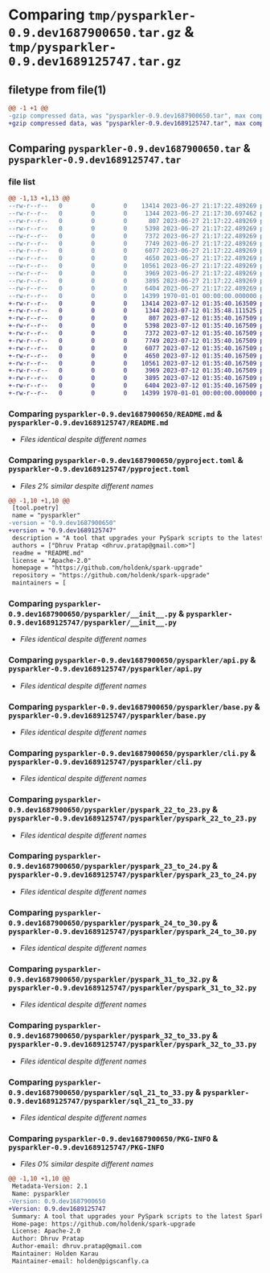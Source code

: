 # Comparing `tmp/pysparkler-0.9.dev1687900650.tar.gz` & `tmp/pysparkler-0.9.dev1689125747.tar.gz`

## filetype from file(1)

```diff
@@ -1 +1 @@
-gzip compressed data, was "pysparkler-0.9.dev1687900650.tar", max compression
+gzip compressed data, was "pysparkler-0.9.dev1689125747.tar", max compression
```

## Comparing `pysparkler-0.9.dev1687900650.tar` & `pysparkler-0.9.dev1689125747.tar`

### file list

```diff
@@ -1,13 +1,13 @@
--rw-r--r--   0        0        0    13414 2023-06-27 21:17:22.489269 pysparkler-0.9.dev1687900650/README.md
--rw-r--r--   0        0        0     1344 2023-06-27 21:17:30.697462 pysparkler-0.9.dev1687900650/pyproject.toml
--rw-r--r--   0        0        0      807 2023-06-27 21:17:22.489269 pysparkler-0.9.dev1687900650/pysparkler/__init__.py
--rw-r--r--   0        0        0     5398 2023-06-27 21:17:22.489269 pysparkler-0.9.dev1687900650/pysparkler/api.py
--rw-r--r--   0        0        0     7372 2023-06-27 21:17:22.489269 pysparkler-0.9.dev1687900650/pysparkler/base.py
--rw-r--r--   0        0        0     7749 2023-06-27 21:17:22.489269 pysparkler-0.9.dev1687900650/pysparkler/cli.py
--rw-r--r--   0        0        0     6077 2023-06-27 21:17:22.489269 pysparkler-0.9.dev1687900650/pysparkler/pyspark_22_to_23.py
--rw-r--r--   0        0        0     4650 2023-06-27 21:17:22.489269 pysparkler-0.9.dev1687900650/pysparkler/pyspark_23_to_24.py
--rw-r--r--   0        0        0    10561 2023-06-27 21:17:22.489269 pysparkler-0.9.dev1687900650/pysparkler/pyspark_24_to_30.py
--rw-r--r--   0        0        0     3969 2023-06-27 21:17:22.489269 pysparkler-0.9.dev1687900650/pysparkler/pyspark_31_to_32.py
--rw-r--r--   0        0        0     3895 2023-06-27 21:17:22.489269 pysparkler-0.9.dev1687900650/pysparkler/pyspark_32_to_33.py
--rw-r--r--   0        0        0     6404 2023-06-27 21:17:22.489269 pysparkler-0.9.dev1687900650/pysparkler/sql_21_to_33.py
--rw-r--r--   0        0        0    14399 1970-01-01 00:00:00.000000 pysparkler-0.9.dev1687900650/PKG-INFO
+-rw-r--r--   0        0        0    13414 2023-07-12 01:35:40.163509 pysparkler-0.9.dev1689125747/README.md
+-rw-r--r--   0        0        0     1344 2023-07-12 01:35:48.111525 pysparkler-0.9.dev1689125747/pyproject.toml
+-rw-r--r--   0        0        0      807 2023-07-12 01:35:40.167509 pysparkler-0.9.dev1689125747/pysparkler/__init__.py
+-rw-r--r--   0        0        0     5398 2023-07-12 01:35:40.167509 pysparkler-0.9.dev1689125747/pysparkler/api.py
+-rw-r--r--   0        0        0     7372 2023-07-12 01:35:40.167509 pysparkler-0.9.dev1689125747/pysparkler/base.py
+-rw-r--r--   0        0        0     7749 2023-07-12 01:35:40.167509 pysparkler-0.9.dev1689125747/pysparkler/cli.py
+-rw-r--r--   0        0        0     6077 2023-07-12 01:35:40.167509 pysparkler-0.9.dev1689125747/pysparkler/pyspark_22_to_23.py
+-rw-r--r--   0        0        0     4650 2023-07-12 01:35:40.167509 pysparkler-0.9.dev1689125747/pysparkler/pyspark_23_to_24.py
+-rw-r--r--   0        0        0    10561 2023-07-12 01:35:40.167509 pysparkler-0.9.dev1689125747/pysparkler/pyspark_24_to_30.py
+-rw-r--r--   0        0        0     3969 2023-07-12 01:35:40.167509 pysparkler-0.9.dev1689125747/pysparkler/pyspark_31_to_32.py
+-rw-r--r--   0        0        0     3895 2023-07-12 01:35:40.167509 pysparkler-0.9.dev1689125747/pysparkler/pyspark_32_to_33.py
+-rw-r--r--   0        0        0     6404 2023-07-12 01:35:40.167509 pysparkler-0.9.dev1689125747/pysparkler/sql_21_to_33.py
+-rw-r--r--   0        0        0    14399 1970-01-01 00:00:00.000000 pysparkler-0.9.dev1689125747/PKG-INFO
```

### Comparing `pysparkler-0.9.dev1687900650/README.md` & `pysparkler-0.9.dev1689125747/README.md`

 * *Files identical despite different names*

### Comparing `pysparkler-0.9.dev1687900650/pyproject.toml` & `pysparkler-0.9.dev1689125747/pyproject.toml`

 * *Files 2% similar despite different names*

```diff
@@ -1,10 +1,10 @@
 [tool.poetry]
 name = "pysparkler"
-version = "0.9.dev1687900650"
+version = "0.9.dev1689125747"
 description = "A tool that upgrades your PySpark scripts to the latest Spark version as per Spark migration Guideline"
 authors = ["Dhruv Pratap <dhruv.pratap@gmail.com>"]
 readme = "README.md"
 license = "Apache-2.0"
 homepage = "https://github.com/holdenk/spark-upgrade"
 repository = "https://github.com/holdenk/spark-upgrade"
 maintainers = [
```

### Comparing `pysparkler-0.9.dev1687900650/pysparkler/__init__.py` & `pysparkler-0.9.dev1689125747/pysparkler/__init__.py`

 * *Files identical despite different names*

### Comparing `pysparkler-0.9.dev1687900650/pysparkler/api.py` & `pysparkler-0.9.dev1689125747/pysparkler/api.py`

 * *Files identical despite different names*

### Comparing `pysparkler-0.9.dev1687900650/pysparkler/base.py` & `pysparkler-0.9.dev1689125747/pysparkler/base.py`

 * *Files identical despite different names*

### Comparing `pysparkler-0.9.dev1687900650/pysparkler/cli.py` & `pysparkler-0.9.dev1689125747/pysparkler/cli.py`

 * *Files identical despite different names*

### Comparing `pysparkler-0.9.dev1687900650/pysparkler/pyspark_22_to_23.py` & `pysparkler-0.9.dev1689125747/pysparkler/pyspark_22_to_23.py`

 * *Files identical despite different names*

### Comparing `pysparkler-0.9.dev1687900650/pysparkler/pyspark_23_to_24.py` & `pysparkler-0.9.dev1689125747/pysparkler/pyspark_23_to_24.py`

 * *Files identical despite different names*

### Comparing `pysparkler-0.9.dev1687900650/pysparkler/pyspark_24_to_30.py` & `pysparkler-0.9.dev1689125747/pysparkler/pyspark_24_to_30.py`

 * *Files identical despite different names*

### Comparing `pysparkler-0.9.dev1687900650/pysparkler/pyspark_31_to_32.py` & `pysparkler-0.9.dev1689125747/pysparkler/pyspark_31_to_32.py`

 * *Files identical despite different names*

### Comparing `pysparkler-0.9.dev1687900650/pysparkler/pyspark_32_to_33.py` & `pysparkler-0.9.dev1689125747/pysparkler/pyspark_32_to_33.py`

 * *Files identical despite different names*

### Comparing `pysparkler-0.9.dev1687900650/pysparkler/sql_21_to_33.py` & `pysparkler-0.9.dev1689125747/pysparkler/sql_21_to_33.py`

 * *Files identical despite different names*

### Comparing `pysparkler-0.9.dev1687900650/PKG-INFO` & `pysparkler-0.9.dev1689125747/PKG-INFO`

 * *Files 0% similar despite different names*

```diff
@@ -1,10 +1,10 @@
 Metadata-Version: 2.1
 Name: pysparkler
-Version: 0.9.dev1687900650
+Version: 0.9.dev1689125747
 Summary: A tool that upgrades your PySpark scripts to the latest Spark version as per Spark migration Guideline
 Home-page: https://github.com/holdenk/spark-upgrade
 License: Apache-2.0
 Author: Dhruv Pratap
 Author-email: dhruv.pratap@gmail.com
 Maintainer: Holden Karau
 Maintainer-email: holden@pigscanfly.ca
```

